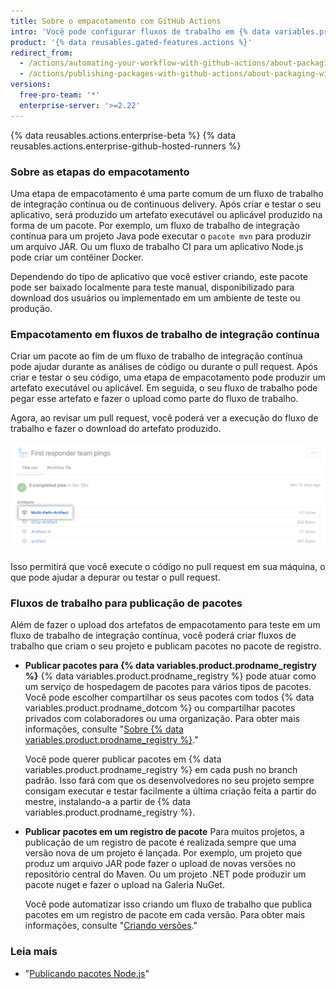 ```yaml
---
title: Sobre o empacotamento com GitHub Actions
intro: 'Você pode configurar fluxos de trabalho em {% data variables.product.prodname_actions %} para produzir pacotes e fazer o upload em {% data variables.product.prodname_registry %} ou em outro fornecedor de hospedagem do pacote.'
product: '{% data reusables.gated-features.actions %}'
redirect_from:
  - /actions/automating-your-workflow-with-github-actions/about-packaging-with-github-actions
  - /actions/publishing-packages-with-github-actions/about-packaging-with-github-actions
versions:
  free-pro-team: '*'
  enterprise-server: '>=2.22'
---
```


{% data reusables.actions.enterprise-beta %}
{% data reusables.actions.enterprise-github-hosted-runners %}

### Sobre as etapas do empacotamento

Uma etapa de empacotamento é uma parte comum de um fluxo de trabalho de integração contínua ou de continuous delivery. Após criar e testar o seu aplicativo, será produzido um artefato executável ou aplicável produzido na forma de um pacote. Por exemplo, um fluxo de trabalho de integração contínua para um projeto Java pode executar o `pacote mvn` para produzir um arquivo JAR. Ou um fluxo de trabalho CI para um aplicativo Node.js pode criar um contêiner Docker.

Dependendo do tipo de aplicativo que você estiver criando, este pacote pode ser baixado localmente para teste manual, disponibilizado para download dos usuários ou implementado em um ambiente de teste ou produção.

### Empacotamento em fluxos de trabalho de integração contínua

Criar um pacote ao fim de um fluxo de trabalho de integração contínua pode ajudar durante as análises de código ou durante o pull request. Após criar e testar o seu código, uma etapa de empacotamento pode produzir um artefato executável ou aplicável. Em seguida, o seu fluxo de trabalho pode pegar esse artefato e fazer o upload como parte do fluxo de trabalho.

Agora, ao revisar um pull request, você poderá ver a execução do fluxo de trabalho e fazer o download do artefato produzido.

![Menu suspenso do para fazer download do artefato](/assets/images/help/repository/artifact-drop-down.png)

Isso permitirá que você execute o código no pull request em sua máquina, o que pode ajudar a depurar ou testar o pull request.

### Fluxos de trabalho para publicação de pacotes

Além de fazer o upload dos artefatos de empacotamento para teste em um fluxo de trabalho de integração contínua, você poderá criar fluxos de trabalho que criam o seu projeto e publicam pacotes no pacote de registro.

* **Publicar pacotes para {% data variables.product.prodname_registry %}**
  {% data variables.product.prodname_registry %} pode atuar como um serviço de hospedagem de pacotes para vários tipos de pacotes. Você pode escolher compartilhar os seus pacotes com todos {% data variables.product.prodname_dotcom %} ou compartilhar pacotes privados com colaboradores ou uma organização. Para obter mais informações, consulte "[Sobre {% data variables.product.prodname_registry %}](/github/managing-packages-with-github-packages/about-github-packages)."

  Você pode querer publicar pacotes em {% data variables.product.prodname_registry %} em cada push no branch padrão. Isso fará com que os desenvolvedores no seu projeto sempre consigam executar e testar facilmente a última criação feita a partir do mestre, instalando-a a partir de {% data variables.product.prodname_registry %}.

* **Publicar pacotes em um registro de pacote** Para muitos projetos, a publicação de um registro de pacote é realizada sempre que uma versão nova de um projeto é lançada. Por exemplo, um projeto que produz um arquivo JAR pode fazer o upload de novas versões no repositório central do Maven. Ou um projeto .NET pode produzir um pacote nuget e fazer o upload na Galeria NuGet.

  Você pode automatizar isso criando um fluxo de trabalho que publica pacotes em um registro de pacote em cada versão. Para obter mais informações, consulte "[Criando versões](/github/administering-a-repository/creating-releases)."

### Leia mais

- "[Publicando pacotes Node.js](/actions/automating-your-workflow-with-github-actions/publishing-nodejs-packages)"

